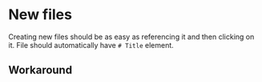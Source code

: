 # New files

Creating new files should be as easy as referencing it and then clicking on it. File should automatically have `# Title` element.

## Workaround